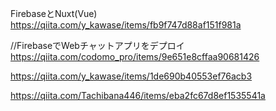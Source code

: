 FirebaseとNuxt(Vue)
https://qiita.com/y_kawase/items/fb9f747d88af151f981a

//FirebaseでWebチャットアプリをデプロイ
https://qiita.com/codomo_pro/items/9e651e8cffaa90681426


https://qiita.com/y_kawase/items/1de690b40553ef76acb3

https://qiita.com/Tachibana446/items/eba2fc67d8ef1535541a
